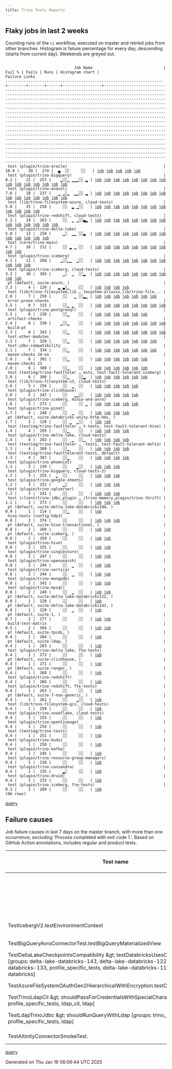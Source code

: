 ```yaml
---
title: Trino Tests Reports
---
```


## Flaky jobs in last 2 weeks

Counting runs of the `ci` workflow, executed on master and retried jobs from other branches.
Histogram is failure percentage for every day, descending (starts from current day).
Weekends are greyed out.
<pre><code>
                              Job Name                               | Fail % | Fails | Runs | Histogram chart |                                                                                                                                                                                                                                                                                                                                                                                                                                                                                                                                                                                                                  Failure Links                                                                                                                                                                                                                                                                                                                                                                                                                                                                                                                                                                                                                   
---------------------------------------------------------------------+--------+-------+------+-----------------+--------------------------------------------------------------------------------------------------------------------------------------------------------------------------------------------------------------------------------------------------------------------------------------------------------------------------------------------------------------------------------------------------------------------------------------------------------------------------------------------------------------------------------------------------------------------------------------------------------------------------------------------------------------------------------------------------------------------------------------------------------------------------------------------------------------------------------------------------------------------------------------------------------------------------------------------------------------------------------------------------------------------------------------------------------------------------------------------------------------------------------------------------------------------------------------------------------------------------------------------------
 test (plugin/trino-oracle)                                          |   10.9 |    30 |  274 |  ▄  ░░     ░░   | <a href="https://github.com/trinodb/trino/actions/runs/12780647738/job/35627299040">job</a> <a href="https://github.com/trinodb/trino/actions/runs/12780647738/job/35627299223">job</a> <a href="https://github.com/trinodb/trino/actions/runs/12780647738/job/35627299413">job</a> <a href="https://github.com/trinodb/trino/actions/runs/12780647738/job/35627299808">job</a> <a href="https://github.com/trinodb/trino/actions/runs/12780647738/job/35627300024">job</a>                                                                                                                                                                                                                                                                                                                                                                                                                                                                                                                                                                                                                                                                                                                                                                                                                                  
 test (plugin/trino-bigquery)                                        |    8.2 |    21 |  257 |    ▁░░▁ ▁▁▁░░ ▂ | <a href="https://github.com/trinodb/trino/actions/runs/12788403269/job/35649695019">job</a> <a href="https://github.com/trinodb/trino/actions/runs/12745930209/job/35520981782">job</a> <a href="https://github.com/trinodb/trino/actions/runs/12748181256/job/35527896209">job</a> <a href="https://github.com/trinodb/trino/actions/runs/12751282970/job/35538072044">job</a> <a href="https://github.com/trinodb/trino/actions/runs/12757941455/job/35559249665">job</a> <a href="https://github.com/trinodb/trino/actions/runs/12757975690/job/35559344068">job</a> <a href="https://github.com/trinodb/trino/actions/runs/12712913802/job/35439658931">job</a> <a href="https://github.com/trinodb/trino/actions/runs/12713539552/job/35441726316">job</a> <a href="https://github.com/trinodb/trino/actions/runs/12713616647/job/35441956435">job</a> <a href="https://github.com/trinodb/trino/actions/runs/12700224999/job/35402502320">job</a> <a href="https://github.com/trinodb/trino/actions/runs/12667317946/job/35300518922">job</a> <a href="https://github.com/trinodb/trino/actions/runs/12674289420/job/35322701340">job</a> <a href="https://github.com/trinodb/trino/actions/runs/12680626662/job/35342825604">job</a> <a href="https://github.com/trinodb/trino/actions/runs/12649560680/job/35246300951">job</a> <a href="https://github.com/trinodb/trino/actions/runs/12661062038/job/35283508098">job</a>  
 test (plugin/trino-exasol)                                          |    7.6 |    18 |  237 |   ▁ ▁░▁  ▁▁░░ ▂ | <a href="https://github.com/trinodb/trino/actions/runs/12764199394/job/35575929883">job</a> <a href="https://github.com/trinodb/trino/actions/runs/12764199394/job/35575929883">job</a> <a href="https://github.com/trinodb/trino/actions/runs/12774817599/job/35609817354">job</a> <a href="https://github.com/trinodb/trino/actions/runs/12757975690/job/35559348452">job</a> <a href="https://github.com/trinodb/trino/actions/runs/12730412347/job/35483340191">job</a> <a href="https://github.com/trinodb/trino/actions/runs/12710542018/job/35431905962">job</a> <a href="https://github.com/trinodb/trino/actions/runs/12712913802/job/35439666200">job</a> <a href="https://github.com/trinodb/trino/actions/runs/12713539552/job/35441732029">job</a> <a href="https://github.com/trinodb/trino/actions/runs/12714836311/job/35445892920">job</a> <a href="https://github.com/trinodb/trino/actions/runs/12715610652/job/35448249294">job</a> <a href="https://github.com/trinodb/trino/actions/runs/12677059871/job/35331628937">job</a> <a href="https://github.com/trinodb/trino/actions/runs/12652133625/job/35254196407">job</a> <a href="https://github.com/trinodb/trino/actions/runs/12661055853/job/35283496659">job</a> <a href="https://github.com/trinodb/trino/actions/runs/12638972177/job/35216385797">job</a> <a href="https://github.com/trinodb/trino/actions/runs/12576602674/job/35052946868">job</a>  
 test (lib/trino-filesystem-azure, cloud-tests)                      |    5.8 |    15 |  258 |     ░░  ▂ ▁░░   | <a href="https://github.com/trinodb/trino/actions/runs/12773489108/job/35605542663">job</a> <a href="https://github.com/trinodb/trino/actions/runs/12746663542/job/35523206039">job</a> <a href="https://github.com/trinodb/trino/actions/runs/12712039783/job/35436788354">job</a> <a href="https://github.com/trinodb/trino/actions/runs/12713539552/job/35441724420">job</a> <a href="https://github.com/trinodb/trino/actions/runs/12663055154/job/35289002053">job</a> <a href="https://github.com/trinodb/trino/actions/runs/12667317946/job/35300517106">job</a> <a href="https://github.com/trinodb/trino/actions/runs/12674680318/job/35323997790">job</a> <a href="https://github.com/trinodb/trino/actions/runs/12675207618/job/35325776711">job</a> <a href="https://github.com/trinodb/trino/actions/runs/12675207618/job/35328764315">job</a> <a href="https://github.com/trinodb/trino/actions/runs/12652133625/job/35254187462">job</a> <a href="https://github.com/trinodb/trino/actions/runs/12661040665/job/35283446747">job</a> <a href="https://github.com/trinodb/trino/actions/runs/12638972177/job/35216379049">job</a>                                                                                                                                                                                                                                                  
 test (plugin/trino-redshift, cloud-tests)                           |    5.3 |    14 |  263 |     ░░  ▁ ▁░░▄▂ | <a href="https://github.com/trinodb/trino/actions/runs/12695664012/job/35388104391">job</a> <a href="https://github.com/trinodb/trino/actions/runs/12673302235/job/35319476828">job</a> <a href="https://github.com/trinodb/trino/actions/runs/12674289420/job/35322726421">job</a> <a href="https://github.com/trinodb/trino/actions/runs/12678598447/job/35336580002">job</a> <a href="https://github.com/trinodb/trino/actions/runs/12649560680/job/35246321240">job</a> <a href="https://github.com/trinodb/trino/actions/runs/12627786329/job/35182951110">job</a> <a href="https://github.com/trinodb/trino/actions/runs/12594222392/job/35101437496">job</a> <a href="https://github.com/trinodb/trino/actions/runs/12594222392/job/35101437496">job</a> <a href="https://github.com/trinodb/trino/actions/runs/12598880110/job/35114726218">job</a> <a href="https://github.com/trinodb/trino/actions/runs/12598880110/job/35114726218">job</a> <a href="https://github.com/trinodb/trino/actions/runs/12576602674/job/35052949223">job</a> <a href="https://github.com/trinodb/trino/actions/runs/12576980367/job/35053869177">job</a> <a href="https://github.com/trinodb/trino/actions/runs/12578044098/job/35056257095">job</a> <a href="https://github.com/trinodb/trino/actions/runs/12578169816/job/35056529885">job</a>                                                                                  
 test (plugin/trino-delta-lake)                                      |    5.0 |    13 |  258 |     ▁░  ▁▁ ░░▃  | <a href="https://github.com/trinodb/trino/actions/runs/12781850763/job/35630466938">job</a> <a href="https://github.com/trinodb/trino/actions/runs/12773489108/job/35605550488">job</a> <a href="https://github.com/trinodb/trino/actions/runs/12732833752/job/35488495582">job</a> <a href="https://github.com/trinodb/trino/actions/runs/12710542018/job/35431903719">job</a> <a href="https://github.com/trinodb/trino/actions/runs/12674680318/job/35324006121">job</a> <a href="https://github.com/trinodb/trino/actions/runs/12678598447/job/35336568832">job</a> <a href="https://github.com/trinodb/trino/actions/runs/12645324877/job/35234310242">job</a> <a href="https://github.com/trinodb/trino/actions/runs/12660909545/job/35283088493">job</a> <a href="https://github.com/trinodb/trino/actions/runs/12660980362/job/35283283153">job</a> <a href="https://github.com/trinodb/trino/actions/runs/12661062038/job/35283510183">job</a> <a href="https://github.com/trinodb/trino/actions/runs/12594679005/job/35102617353">job</a> <a href="https://github.com/trinodb/trino/actions/runs/12598880110/job/35114717388">job</a> <a href="https://github.com/trinodb/trino/actions/runs/12598880110/job/35114717388">job</a>                                                                                                                                                                  
 test (core/trino-main)                                              |    4.7 |    10 |  212 |     ░░ ▂ ▁ ░░   | <a href="https://github.com/trinodb/trino/actions/runs/12779621132/job/35624567446">job</a> <a href="https://github.com/trinodb/trino/actions/runs/12709164548/job/35427668686">job</a> <a href="https://github.com/trinodb/trino/actions/runs/12693727790/job/35382025070">job</a> <a href="https://github.com/trinodb/trino/actions/runs/12693727790/job/35382025070">job</a> <a href="https://github.com/trinodb/trino/actions/runs/12695664012/job/35388086030">job</a> <a href="https://github.com/trinodb/trino/actions/runs/12695717345/job/35388259794">job</a> <a href="https://github.com/trinodb/trino/actions/runs/12675207618/job/35325774568">job</a> <a href="https://github.com/trinodb/trino/actions/runs/12645324877/job/35234307146">job</a> <a href="https://github.com/trinodb/trino/actions/runs/12649560680/job/35246295694">job</a> <a href="https://github.com/trinodb/trino/actions/runs/12661062038/job/35283505953">job</a>                                                                                                                                                                                                                                                                                                                                                                                                                  
 test (plugin/trino-iceberg)                                         |    4.1 |    11 |  268 |    ▁░░▁▁  ▁░░   | <a href="https://github.com/trinodb/trino/actions/runs/12788403269/job/35649700819">job</a> <a href="https://github.com/trinodb/trino/actions/runs/12741327391/job/35507783235">job</a> <a href="https://github.com/trinodb/trino/actions/runs/12745930209/job/35520992621">job</a> <a href="https://github.com/trinodb/trino/actions/runs/12710499522/job/35431774636">job</a> <a href="https://github.com/trinodb/trino/actions/runs/12714409749/job/35444474837">job</a> <a href="https://github.com/trinodb/trino/actions/runs/12717679727/job/35454655341">job</a> <a href="https://github.com/trinodb/trino/actions/runs/12694970074/job/35385993352">job</a> <a href="https://github.com/trinodb/trino/actions/runs/12695664012/job/35388097924">job</a> <a href="https://github.com/trinodb/trino/actions/runs/12674079455/job/35322009567">job</a> <a href="https://github.com/trinodb/trino/actions/runs/12643122788/job/35228647719">job</a> <a href="https://github.com/trinodb/trino/actions/runs/12627786329/job/35182947307">job</a>                                                                                                                                                                                                                                                                                                                                  
 test (plugin/trino-iceberg, cloud-tests)                            |    3.3 |    10 |  303 |     ▁░  ▁  ░░▂  | <a href="https://github.com/trinodb/trino/actions/runs/12786936140/job/35645136288">job</a> <a href="https://github.com/trinodb/trino/actions/runs/12751282970/job/35538084972">job</a> <a href="https://github.com/trinodb/trino/actions/runs/12732833752/job/35488496880">job</a> <a href="https://github.com/trinodb/trino/actions/runs/12713539552/job/35441734613">job</a> <a href="https://github.com/trinodb/trino/actions/runs/12667317946/job/35300527177">job</a> <a href="https://github.com/trinodb/trino/actions/runs/12674680318/job/35324012181">job</a> <a href="https://github.com/trinodb/trino/actions/runs/12645324877/job/35234312725">job</a> <a href="https://github.com/trinodb/trino/actions/runs/12655740307/job/35266816283">job</a> <a href="https://github.com/trinodb/trino/actions/runs/12598880110/job/35114721332">job</a> <a href="https://github.com/trinodb/trino/actions/runs/12598880110/job/35114721332">job</a>                                                                                                                                                                                                                                                                                                                                                                                                                  
 pt (default, suite-azure, )                                         |    3.3 |     4 |  120 |   ▂ ▃░▁    ░░   | <a href="https://github.com/trinodb/trino/actions/runs/12774817599/job/35610324154">job</a> <a href="https://github.com/trinodb/trino/actions/runs/12730412347/job/35483445836">job</a> <a href="https://github.com/trinodb/trino/actions/runs/12713539552/job/35442172820">job</a> <a href="https://github.com/trinodb/trino/actions/runs/12715610652/job/35448628197">job</a>                                                                                                                                                                                                                                                                                                                                                                                                                                                                                                                                                                                                                                                                                                                                                                                                                                                                                                                  
 test (lib/trino-filesystem,lib … lesystem-alluxio,lib/trino-file... |    2.8 |     7 |  250 |     ░░   ▁ ░░▂▁ | <a href="https://github.com/trinodb/trino/actions/runs/12751282970/job/35538055130">job</a> <a href="https://github.com/trinodb/trino/actions/runs/12660091674/job/35280623418">job</a> <a href="https://github.com/trinodb/trino/actions/runs/12661055853/job/35283491291">job</a> <a href="https://github.com/trinodb/trino/actions/runs/12598880110/job/35114708802">job</a> <a href="https://github.com/trinodb/trino/actions/runs/12598880110/job/35114708802">job</a> <a href="https://github.com/trinodb/trino/actions/runs/12576513646/job/35052790924">job</a> <a href="https://github.com/trinodb/trino/actions/runs/12576535688/job/35052810285">job</a>                                                                                                                                                                                                                                                                                                                                                                                                                                                                                                                                                                                                                                                                  
 error-prone-checks                                                  |    2.5 |     8 |  315 |     ░░▁ ▁  ░░   | <a href="https://github.com/trinodb/trino/actions/runs/12743646106/job/35514006261">job</a> <a href="https://github.com/trinodb/trino/actions/runs/12710499522/job/35431709721">job</a> <a href="https://github.com/trinodb/trino/actions/runs/12710542018/job/35431842099">job</a> <a href="https://github.com/trinodb/trino/actions/runs/12710640047/job/35432155176">job</a> <a href="https://github.com/trinodb/trino/actions/runs/12711992689/job/35436574258">job</a> <a href="https://github.com/trinodb/trino/actions/runs/12682202013/job/35347324644">job</a> <a href="https://github.com/trinodb/trino/actions/runs/12673302235/job/35319371050">job</a> <a href="https://github.com/trinodb/trino/actions/runs/12677059871/job/35331558833">job</a>                                                                                                                                                                                                                                                                                                                                                                                                                                                                                                                                                                                  
 test (plugin/trino-postgresql)                                      |    2.5 |     6 |  238 |     ░░▁    ░░   | <a href="https://github.com/trinodb/trino/actions/runs/12779621132/job/35624576661">job</a> <a href="https://github.com/trinodb/trino/actions/runs/12741327391/job/35507785609">job</a> <a href="https://github.com/trinodb/trino/actions/runs/12710499522/job/35431780622">job</a> <a href="https://github.com/trinodb/trino/actions/runs/12710542018/job/35431914203">job</a> <a href="https://github.com/trinodb/trino/actions/runs/12710640047/job/35432217220">job</a> <a href="https://github.com/trinodb/trino/actions/runs/12711992689/job/35436728362">job</a>                                                                                                                                                                                                                                                                                                                                                                                                                                                                                                                                                                                                                                                                                                                                                  
 artifact-checks                                                     |    2.4 |     8 |  330 |    ▁░░▁    ░░   | <a href="https://github.com/trinodb/trino/actions/runs/12743646106/job/35514006669">job</a> <a href="https://github.com/trinodb/trino/actions/runs/12755133901/job/35550505087">job</a> <a href="https://github.com/trinodb/trino/actions/runs/12710499522/job/35431710052">job</a> <a href="https://github.com/trinodb/trino/actions/runs/12710542018/job/35431842422">job</a> <a href="https://github.com/trinodb/trino/actions/runs/12710640047/job/35432152789">job</a> <a href="https://github.com/trinodb/trino/actions/runs/12711992689/job/35436572857">job</a> <a href="https://github.com/trinodb/trino/actions/runs/12682202013/job/35347324959">job</a> <a href="https://github.com/trinodb/trino/actions/runs/12674289420/job/35322629594">job</a>                                                                                                                                                                                                                                                                                                                                                                                                                                                                                                                                                                                  
 build-pt                                                            |    2.3 |     8 |  343 |     ░░▁    ░░   | <a href="https://github.com/trinodb/trino/actions/runs/12743646106/job/35514008268">job</a> <a href="https://github.com/trinodb/trino/actions/runs/12710499522/job/35431710325">job</a> <a href="https://github.com/trinodb/trino/actions/runs/12710542018/job/35431843483">job</a> <a href="https://github.com/trinodb/trino/actions/runs/12710640047/job/35432154400">job</a> <a href="https://github.com/trinodb/trino/actions/runs/12711992689/job/35436576103">job</a> <a href="https://github.com/trinodb/trino/actions/runs/12682202013/job/35347325692">job</a> <a href="https://github.com/trinodb/trino/actions/runs/12678598447/job/35336511579">job</a> <a href="https://github.com/trinodb/trino/actions/runs/12643165242/job/35228718022">job</a>                                                                                                                                                                                                                                                                                                                                                                                                                                                                                                                                                                                  
 test-other-modules                                                  |    2.2 |     7 |  320 |     ░░▁    ░░   | <a href="https://github.com/trinodb/trino/actions/runs/12773489108/job/35605494463">job</a> <a href="https://github.com/trinodb/trino/actions/runs/12743646106/job/35514009126">job</a> <a href="https://github.com/trinodb/trino/actions/runs/12710499522/job/35431711770">job</a> <a href="https://github.com/trinodb/trino/actions/runs/12710542018/job/35431844570">job</a> <a href="https://github.com/trinodb/trino/actions/runs/12710640047/job/35432155724">job</a> <a href="https://github.com/trinodb/trino/actions/runs/12711992689/job/35436575549">job</a> <a href="https://github.com/trinodb/trino/actions/runs/12682202013/job/35347325955">job</a>                                                                                                                                                                                                                                                                                                                                                                                                                                                                                                                                                                                                                                                                  
 test-jdbc-compatibility                                             |    2.1 |     7 |  334 |     ░░▁    ░░   | <a href="https://github.com/trinodb/trino/actions/runs/12743646106/job/35514007916">job</a> <a href="https://github.com/trinodb/trino/actions/runs/12710499522/job/35431711483">job</a> <a href="https://github.com/trinodb/trino/actions/runs/12710542018/job/35431845183">job</a> <a href="https://github.com/trinodb/trino/actions/runs/12710640047/job/35432153723">job</a> <a href="https://github.com/trinodb/trino/actions/runs/12711992689/job/35436575107">job</a> <a href="https://github.com/trinodb/trino/actions/runs/12682202013/job/35347325406">job</a> <a href="https://github.com/trinodb/trino/actions/runs/12678598447/job/35336513920">job</a>                                                                                                                                                                                                                                                                                                                                                                                                                                                                                                                                                                                                                                                                  
 maven-checks 24-ea                                                  |    2.0 |     6 |  302 |     ░░▁    ░░   | <a href="https://github.com/trinodb/trino/actions/runs/12743646106/job/35514007621">job</a> <a href="https://github.com/trinodb/trino/actions/runs/12710499522/job/35431709424">job</a> <a href="https://github.com/trinodb/trino/actions/runs/12710542018/job/35431843153">job</a> <a href="https://github.com/trinodb/trino/actions/runs/12710640047/job/35432153447">job</a> <a href="https://github.com/trinodb/trino/actions/runs/12711992689/job/35436573249">job</a> <a href="https://github.com/trinodb/trino/actions/runs/12682202013/job/35347325550">job</a>                                                                                                                                                                                                                                                                                                                                                                                                                                                                                                                                                                                                                                                                                                                                                  
 maven-checks 23                                                     |    2.0 |     6 |  300 |     ░░▁    ░░   | <a href="https://github.com/trinodb/trino/actions/runs/12743646106/job/35514006991">job</a> <a href="https://github.com/trinodb/trino/actions/runs/12710499522/job/35431709096">job</a> <a href="https://github.com/trinodb/trino/actions/runs/12710542018/job/35431842843">job</a> <a href="https://github.com/trinodb/trino/actions/runs/12710640047/job/35432153166">job</a> <a href="https://github.com/trinodb/trino/actions/runs/12711992689/job/35436572424">job</a> <a href="https://github.com/trinodb/trino/actions/runs/12682202013/job/35347325248">job</a>                                                                                                                                                                                                                                                                                                                                                                                                                                                                                                                                                                                                                                                                                                                                                  
 test (testing/trino-faulttoler … ests, test-fault-tolerant-iceberg) |    2.0 |     6 |  300 |     ░░▁    ░░▂  | <a href="https://github.com/trinodb/trino/actions/runs/12710499522/job/35431786381">job</a> <a href="https://github.com/trinodb/trino/actions/runs/12710542018/job/35431919089">job</a> <a href="https://github.com/trinodb/trino/actions/runs/12710640047/job/35432222463">job</a> <a href="https://github.com/trinodb/trino/actions/runs/12711992689/job/35436738106">job</a> <a href="https://github.com/trinodb/trino/actions/runs/12598880110/job/35114729352">job</a> <a href="https://github.com/trinodb/trino/actions/runs/12598880110/job/35114729352">job</a>                                                                                                                                                                                                                                                                                                                                                                                                                                                                                                                                                                                                                                                                                                                                                  
 test (lib/trino-filesystem-s3, cloud-tests)                         |    2.0 |     5 |  256 |     ░░  ▁  ░░   | <a href="https://github.com/trinodb/trino/actions/runs/12710640047/job/35432199914">job</a> <a href="https://github.com/trinodb/trino/actions/runs/12675894760/job/35327959338">job</a> <a href="https://github.com/trinodb/trino/actions/runs/12675894760/job/35327959338">job</a> <a href="https://github.com/trinodb/trino/actions/runs/12660909545/job/35283086616">job</a> <a href="https://github.com/trinodb/trino/actions/runs/12660980362/job/35283280311">job</a>                                                                                                                                                                                                                                                                                                                                                                                                                                                                                                                                                                                                                                                                                                                                                                                                                                  
 test (plugin/trino-clickhouse)                                      |    2.0 |     5 |  247 |     ░░   ▁▁░░   | <a href="https://github.com/trinodb/trino/actions/runs/12700622455/job/35403689674">job</a> <a href="https://github.com/trinodb/trino/actions/runs/12695717345/job/35388264826">job</a> <a href="https://github.com/trinodb/trino/actions/runs/12653689759/job/35259790965">job</a> <a href="https://github.com/trinodb/trino/actions/runs/12661040665/job/35283448656">job</a> <a href="https://github.com/trinodb/trino/actions/runs/12638972177/job/35216382842">job</a>                                                                                                                                                                                                                                                                                                                                                                                                                                                                                                                                                                                                                                                                                                                                                                                                                                  
 test (plugin/trino-iceberg, minio-and-avro)                         |    1.8 |     5 |  273 |     ░░     ░░ ▁ | <a href="https://github.com/trinodb/trino/actions/runs/12751282970/job/35538086198">job</a> <a href="https://github.com/trinodb/trino/actions/runs/12667317946/job/35300527904">job</a> <a href="https://github.com/trinodb/trino/actions/runs/12661062038/job/35283513533">job</a> <a href="https://github.com/trinodb/trino/actions/runs/12576535688/job/35052814675">job</a> <a href="https://github.com/trinodb/trino/actions/runs/12584240729/job/35073674952">job</a>                                                                                                                                                                                                                                                                                                                                                                                                                                                                                                                                                                                                                                                                                                                                                                                                                                  
 test (plugin/trino-pinot)                                           |    1.7 |     4 |  240 |     ░░  ▁  ░░   | <a href="https://github.com/trinodb/trino/actions/runs/12780823640/job/35627781602">job</a> <a href="https://github.com/trinodb/trino/actions/runs/12712039783/job/35436811603">job</a> <a href="https://github.com/trinodb/trino/actions/runs/12674680318/job/35324018809">job</a> <a href="https://github.com/trinodb/trino/actions/runs/12675279665/job/35326020074">job</a>                                                                                                                                                                                                                                                                                                                                                                                                                                                                                                                                                                                                                                                                                                                                                                                                                                                                                                                  
 pt (default, suite-databricks-unity-http-hms, )                     |    1.7 |     2 |  120 |     ░░ ▁  ▁░░   | <a href="https://github.com/trinodb/trino/actions/runs/12694970074/job/35386445498">job</a> <a href="https://github.com/trinodb/trino/actions/runs/12627786329/job/35183182978">job</a>                                                                                                                                                                                                                                                                                                                                                                                                                                                                                                                                                                                                                                                                                                                                                                                                                                                                                                                                                                                                                                                                                  
 test (testing/trino-faulttoler … t-tests, test-fault-tolerant-hive) |    1.4 |     4 |  295 |     ░░▁    ░░   | <a href="https://github.com/trinodb/trino/actions/runs/12710499522/job/35431786010">job</a> <a href="https://github.com/trinodb/trino/actions/runs/12710542018/job/35431918724">job</a> <a href="https://github.com/trinodb/trino/actions/runs/12710640047/job/35432222105">job</a> <a href="https://github.com/trinodb/trino/actions/runs/12711992689/job/35436737590">job</a>                                                                                                                                                                                                                                                                                                                                                                                                                                                                                                                                                                                                                                                                                                                                                                                                                                                                                                                  
 test (plugin/trino-delta-lake, cloud-tests)                         |    1.4 |     4 |  283 |     ░░  ▁  ░░▁  | <a href="https://github.com/trinodb/trino/actions/runs/12675207618/job/35325783765">job</a> <a href="https://github.com/trinodb/trino/actions/runs/12678598447/job/35336569359">job</a> <a href="https://github.com/trinodb/trino/actions/runs/12660909545/job/35283089164">job</a> <a href="https://github.com/trinodb/trino/actions/runs/12593752949/job/35100256686">job</a>                                                                                                                                                                                                                                                                                                                                                                                                                                                                                                                                                                                                                                                                                                                                                                                                                                                                                                                  
 test (testing/trino-faulttoler … -tests, test-fault-tolerant-delta) |    1.3 |     4 |  309 |     ░░▁    ░░   | <a href="https://github.com/trinodb/trino/actions/runs/12710499522/job/35431785584">job</a> <a href="https://github.com/trinodb/trino/actions/runs/12710542018/job/35431918378">job</a> <a href="https://github.com/trinodb/trino/actions/runs/12710640047/job/35432221696">job</a> <a href="https://github.com/trinodb/trino/actions/runs/12711992689/job/35436737081">job</a>                                                                                                                                                                                                                                                                                                                                                                                                                                                                                                                                                                                                                                                                                                                                                                                                                                                                                                                  
 test (testing/trino-faulttolerant-tests, default)                   |    1.3 |     4 |  307 |     ░░▁    ░░   | <a href="https://github.com/trinodb/trino/actions/runs/12710499522/job/35431785206">job</a> <a href="https://github.com/trinodb/trino/actions/runs/12710542018/job/35431918001">job</a> <a href="https://github.com/trinodb/trino/actions/runs/12710640047/job/35432221272">job</a> <a href="https://github.com/trinodb/trino/actions/runs/12711992689/job/35436736592">job</a>                                                                                                                                                                                                                                                                                                                                                                                                                                                                                                                                                                                                                                                                                                                                                                                                                                                                                                                  
 test (plugin/trino-phoenix5)                                        |    1.3 |     3 |  239 |     ░░    ▁░░   | <a href="https://github.com/trinodb/trino/actions/runs/12714836311/job/35450408324">job</a> <a href="https://github.com/trinodb/trino/actions/runs/12678598447/job/35336578166">job</a> <a href="https://github.com/trinodb/trino/actions/runs/12627786329/job/35182950128">job</a>                                                                                                                                                                                                                                                                                                                                                                                                                                                                                                                                                                                                                                                                                                                                                                                                                                                                                                                                                                                                  
 test (plugin/trino-bigquery, cloud-tests-2)                         |    1.2 |     3 |  255 |  ▁  ░░     ░░   | <a href="https://github.com/trinodb/trino/actions/runs/12783729680/job/35635408226">job</a> <a href="https://github.com/trinodb/trino/actions/runs/12783729680/job/35635408226">job</a> <a href="https://github.com/trinodb/trino/actions/runs/12683989341/job/35351983452">job</a>                                                                                                                                                                                                                                                                                                                                                                                                                                                                                                                                                                                                                                                                                                                                                                                                                                                                                                                                                                                                  
 test (plugin/trino-google-sheets)                                   |    1.2 |     3 |  252 |     ▁░     ░░   | <a href="https://github.com/trinodb/trino/actions/runs/12732833752/job/35488496430">job</a> <a href="https://github.com/trinodb/trino/actions/runs/12666184047/job/35297125590">job</a> <a href="https://github.com/trinodb/trino/actions/runs/12661062038/job/35283511905">job</a>                                                                                                                                                                                                                                                                                                                                                                                                                                                                                                                                                                                                                                                                                                                                                                                                                                                                                                                                                                                                  
 test (plugin/trino-sqlserver)                                       |    1.2 |     3 |  241 |     ░░     ░░   | <a href="https://github.com/trinodb/trino/actions/runs/12695717345/job/35388280224">job</a> <a href="https://github.com/trinodb/trino/actions/runs/12674289420/job/35322729515">job</a> <a href="https://github.com/trinodb/trino/actions/runs/12645387153/job/35234472874">job</a>                                                                                                                                                                                                                                                                                                                                                                                                                                                                                                                                                                                                                                                                                                                                                                                                                                                                                                                                                                                                  
 test (client/trino-jdbc,plugin … /trino-memory,plugin/trino-thrift) |    1.1 |     3 |  273 |     ░░     ░░   | <a href="https://github.com/trinodb/trino/actions/runs/12747295154/job/35525135867">job</a> <a href="https://github.com/trinodb/trino/actions/runs/12661055853/job/35283490959">job</a> <a href="https://github.com/trinodb/trino/actions/runs/12576602674/job/35052943851">job</a>                                                                                                                                                                                                                                                                                                                                                                                                                                                                                                                                                                                                                                                                                                                                                                                                                                                                                                                                                                                                  
 pt (default, suite-delta-lake-databricks104, )                      |    0.9 |     1 |  114 |     ░░▁    ░░   | <a href="https://github.com/trinodb/trino/actions/runs/12703068476/job/35410525808">job</a>                                                                                                                                                                                                                                                                                                                                                                                                                                                                                                                                                                                                                                                                                                                                                                                                                                                                                                                                                                                                                                                                                                                                                                  
 hive-tests (config-hdp3)                                            |    0.8 |     3 |  374 |     ░░     ░░   | <a href="https://github.com/trinodb/trino/actions/runs/12743646106/job/35514008841">job</a> <a href="https://github.com/trinodb/trino/actions/runs/12682202013/job/35347325109">job</a> <a href="https://github.com/trinodb/trino/actions/runs/12673302235/job/35319372124">job</a>                                                                                                                                                                                                                                                                                                                                                                                                                                                                                                                                                                                                                                                                                                                                                                                                                                                                                                                                                                                                  
 pt (default, suite-hive-transactional, )                            |    0.8 |     2 |  260 |     ░░     ░░   | <a href="https://github.com/trinodb/trino/actions/runs/12712039783/job/35437342806">job</a> <a href="https://github.com/trinodb/trino/actions/runs/12675279665/job/35326508620">job</a>                                                                                                                                                                                                                                                                                                                                                                                                                                                                                                                                                                                                                                                                                                                                                                                                                                                                                                                                                                                                                                                                                  
 pt (default, suite-iceberg, )                                       |    0.8 |     2 |  259 |     ░░     ░░   | <a href="https://github.com/trinodb/trino/actions/runs/12779621132/job/35624905055">job</a> <a href="https://github.com/trinodb/trino/actions/runs/12630188213/job/35189914899">job</a>                                                                                                                                                                                                                                                                                                                                                                                                                                                                                                                                                                                                                                                                                                                                                                                                                                                                                                                                                                                                                                                                                  
 test (plugin/trino-hive)                                            |    0.8 |     2 |  255 |     ░░     ░░   | <a href="https://github.com/trinodb/trino/actions/runs/12779621132/job/35624572819">job</a> <a href="https://github.com/trinodb/trino/actions/runs/12576513646/job/35052794597">job</a>                                                                                                                                                                                                                                                                                                                                                                                                                                                                                                                                                                                                                                                                                                                                                                                                                                                                                                                                                                                                                                                                                  
 test (plugin/trino-singlestore)                                     |    0.8 |     2 |  247 |     ░░     ░░   | <a href="https://github.com/trinodb/trino/actions/runs/12757975690/job/35559355528">job</a> <a href="https://github.com/trinodb/trino/actions/runs/12678598447/job/35336580864">job</a>                                                                                                                                                                                                                                                                                                                                                                                                                                                                                                                                                                                                                                                                                                                                                                                                                                                                                                                                                                                                                                                                                  
 test (plugin/trino-opensearch)                                      |    0.8 |     2 |  244 |     ░░  ▁  ░░   | <a href="https://github.com/trinodb/trino/actions/runs/12675279665/job/35326018856">job</a> <a href="https://github.com/trinodb/trino/actions/runs/12678598447/job/35336577428">job</a>                                                                                                                                                                                                                                                                                                                                                                                                                                                                                                                                                                                                                                                                                                                                                                                                                                                                                                                                                                                                                                                                                  
 test (plugin/trino-vertica)                                         |    0.8 |     2 |  244 |     ░░  ▁  ░░   | <a href="https://github.com/trinodb/trino/actions/runs/12674289420/job/35322730076">job</a> <a href="https://github.com/trinodb/trino/actions/runs/12675207618/job/35325801353">job</a>                                                                                                                                                                                                                                                                                                                                                                                                                                                                                                                                                                                                                                                                                                                                                                                                                                                                                                                                                                                                                                                                                  
 test (plugin/trino-mongodb)                                         |    0.8 |     2 |  242 |     ░░     ░░   | <a href="https://github.com/trinodb/trino/actions/runs/12774267218/job/35608049502">job</a> <a href="https://github.com/trinodb/trino/actions/runs/12674289420/job/35322720943">job</a>                                                                                                                                                                                                                                                                                                                                                                                                                                                                                                                                                                                                                                                                                                                                                                                                                                                                                                                                                                                                                                                                                  
 test (plugin/trino-mysql)                                           |    0.8 |     2 |  240 |     ░░  ▁  ░░   | <a href="https://github.com/trinodb/trino/actions/runs/12674079455/job/35322014110">job</a> <a href="https://github.com/trinodb/trino/actions/runs/12678598447/job/35336576645">job</a>                                                                                                                                                                                                                                                                                                                                                                                                                                                                                                                                                                                                                                                                                                                                                                                                                                                                                                                                                                                                                                                                                  
 pt (default, suite-delta-lake-databricks122, )                      |    0.8 |     1 |  120 |     ░░     ░░   | <a href="https://github.com/trinodb/trino/actions/runs/12703068476/job/35410526494">job</a>                                                                                                                                                                                                                                                                                                                                                                                                                                                                                                                                                                                                                                                                                                                                                                                                                                                                                                                                                                                                                                                                                                                                                                  
 pt (default, suite-delta-lake-databricks143, )                      |    0.8 |     1 |  120 |     ░░  ▁  ░░   | <a href="https://github.com/trinodb/trino/actions/runs/12674289420/job/35323391914">job</a>                                                                                                                                                                                                                                                                                                                                                                                                                                                                                                                                                                                                                                                                                                                                                                                                                                                                                                                                                                                                                                                                                                                                                                  
 pt (default, suite-1, )                                             |    0.7 |     2 |  277 |     ░░     ░░   | <a href="https://github.com/trinodb/trino/actions/runs/12783729680/job/35635744054">job</a> <a href="https://github.com/trinodb/trino/actions/runs/12783729680/job/35635744054">job</a>                                                                                                                                                                                                                                                                                                                                                                                                                                                                                                                                                                                                                                                                                                                                                                                                                                                                                                                                                                                                                                                                                  
 build-test-matrix                                                   |    0.5 |     2 |  394 |     ░░     ░░   | <a href="https://github.com/trinodb/trino/actions/runs/12743646106/job/35514008555">job</a> <a href="https://github.com/trinodb/trino/actions/runs/12682202013/job/35347325835">job</a>                                                                                                                                                                                                                                                                                                                                                                                                                                                                                                                                                                                                                                                                                                                                                                                                                                                                                                                                                                                                                                                                                  
 pt (default, suite-tpcds, )                                         |    0.4 |     1 |  284 |     ░░     ░░   | <a href="https://github.com/trinodb/trino/actions/runs/12674289420/job/35323395691">job</a>                                                                                                                                                                                                                                                                                                                                                                                                                                                                                                                                                                                                                                                                                                                                                                                                                                                                                                                                                                                                                                                                                                                                                                  
 pt (default, suite-ldap, )                                          |    0.4 |     1 |  283 |     ░░     ░░   | <a href="https://github.com/trinodb/trino/actions/runs/12757422839/job/35558076995">job</a>                                                                                                                                                                                                                                                                                                                                                                                                                                                                                                                                                                                                                                                                                                                                                                                                                                                                                                                                                                                                                                                                                                                                                                  
 test (plugin/trino-delta-lake, fte-tests)                           |    0.4 |     1 |  273 |     ░░     ░░   | <a href="https://github.com/trinodb/trino/actions/runs/12675279665/job/35326010249">job</a>                                                                                                                                                                                                                                                                                                                                                                                                                                                                                                                                                                                                                                                                                                                                                                                                                                                                                                                                                                                                                                                                                                                                                                  
 pt (default, suite-clickhouse, )                                    |    0.4 |     1 |  271 |     ░░     ░░   | <a href="https://github.com/trinodb/trino/actions/runs/12748181256/job/35528446574">job</a>                                                                                                                                                                                                                                                                                                                                                                                                                                                                                                                                                                                                                                                                                                                                                                                                                                                                                                                                                                                                                                                                                                                                                                  
 pt (default, suite-ranger, )                                        |    0.4 |     1 |  268 |     ░░     ░░   | <a href="https://github.com/trinodb/trino/actions/runs/12660980362/job/35283550800">job</a>                                                                                                                                                                                                                                                                                                                                                                                                                                                                                                                                                                                                                                                                                                                                                                                                                                                                                                                                                                                                                                                                                                                                                                  
 test (plugin/trino-redshift)                                        |    0.4 |     1 |  266 |     ░░     ░░   | <a href="https://github.com/trinodb/trino/actions/runs/12675279665/job/35326021244">job</a>                                                                                                                                                                                                                                                                                                                                                                                                                                                                                                                                                                                                                                                                                                                                                                                                                                                                                                                                                                                                                                                                                                                                                                  
 test (plugin/trino-redshift, fte-tests)                             |    0.4 |     1 |  263 |     ░░     ░░   | <a href="https://github.com/trinodb/trino/actions/runs/12674680318/job/35324021311">job</a>                                                                                                                                                                                                                                                                                                                                                                                                                                                                                                                                                                                                                                                                                                                                                                                                                                                                                                                                                                                                                                                                                                                                                                  
 pt (default, suite-7-non-generic, )                                 |    0.4 |     1 |  261 |     ░░    ▁░░   | <a href="https://github.com/trinodb/trino/actions/runs/12630188213/job/35189903948">job</a>                                                                                                                                                                                                                                                                                                                                                                                                                                                                                                                                                                                                                                                                                                                                                                                                                                                                                                                                                                                                                                                                                                                                                                  
 test (lib/trino-filesystem-gcs, cloud-tests)                        |    0.4 |     1 |  259 |     ░░     ░░   | <a href="https://github.com/trinodb/trino/actions/runs/12649560680/job/35246297051">job</a>                                                                                                                                                                                                                                                                                                                                                                                                                                                                                                                                                                                                                                                                                                                                                                                                                                                                                                                                                                                                                                                                                                                                                                  
 test (plugin/trino-snowflake, cloud-tests)                          |    0.4 |     1 |  255 |     ░░     ░░   | <a href="https://github.com/trinodb/trino/actions/runs/12674680318/job/35324023205">job</a>                                                                                                                                                                                                                                                                                                                                                                                                                                                                                                                                                                                                                                                                                                                                                                                                                                                                                                                                                                                                                                                                                                                                                                  
 test (plugin/trino-openlineage)                                     |    0.4 |     1 |  254 |     ░░     ░░   | <a href="https://github.com/trinodb/trino/actions/runs/12678598447/job/35336577047">job</a>                                                                                                                                                                                                                                                                                                                                                                                                                                                                                                                                                                                                                                                                                                                                                                                                                                                                                                                                                                                                                                                                                                                                                                  
 test (testing/trino-tests)                                          |    0.4 |     1 |  251 |     ░░     ░░   | <a href="https://github.com/trinodb/trino/actions/runs/12695717345/job/35388282167">job</a>                                                                                                                                                                                                                                                                                                                                                                                                                                                                                                                                                                                                                                                                                                                                                                                                                                                                                                                                                                                                                                                                                                                                                                  
 test (plugin/trino-kudu)                                            |    0.4 |     1 |  250 |     ░░     ░░   | <a href="https://github.com/trinodb/trino/actions/runs/12674289420/job/35322719758">job</a>                                                                                                                                                                                                                                                                                                                                                                                                                                                                                                                                                                                                                                                                                                                                                                                                                                                                                                                                                                                                                                                                                                                                                                  
 test (plugin/trino-kafka)                                           |    0.4 |     1 |  245 |     ░░     ░░   | <a href="https://github.com/trinodb/trino/actions/runs/12674079455/job/35322011984">job</a>                                                                                                                                                                                                                                                                                                                                                                                                                                                                                                                                                                                                                                                                                                                                                                                                                                                                                                                                                                                                                                                                                                                                                                  
 test (plugin/trino-resource-group-managers)                         |    0.4 |     1 |  238 |     ░░     ░░   | <a href="https://github.com/trinodb/trino/actions/runs/12673302235/job/35319477889">job</a>                                                                                                                                                                                                                                                                                                                                                                                                                                                                                                                                                                                                                                                                                                                                                                                                                                                                                                                                                                                                                                                                                                                                                                  
 test (plugin/trino-cassandra)                                       |    0.4 |     1 |  235 |     ▂░     ░░   | <a href="https://github.com/trinodb/trino/actions/runs/12730412347/job/35483339167">job</a>                                                                                                                                                                                                                                                                                                                                                                                                                                                                                                                                                                                                                                                                                                                                                                                                                                                                                                                                                                                                                                                                                                                                                                  
 test (plugin/trino-druid)                                           |    0.4 |     1 |  232 |     ░░     ░░   | <a href="https://github.com/trinodb/trino/actions/runs/12675207618/job/35325784969">job</a>                                                                                                                                                                                                                                                                                                                                                                                                                                                                                                                                                                                                                                                                                                                                                                                                                                                                                                                                                                                                                                                                                                                                                                  
 test (plugin/trino-iceberg, fte-tests)                              |    0.3 |     1 |  289 |     ░░     ░░   | <a href="https://github.com/trinodb/trino/actions/runs/12675279665/job/35326015179">job</a>                                                                                                                                                                                                                                                                                                                                                                                                                                                                                                                                                                                                                                                                                                                                                                                                                                                                                                                                                                                                                                                                                                                                                                  
(66 rows)
</code></pre>
[query](https://github.com/trinodb/reports/blob/aab2fa30c2a283d133a7ea191738b5ef531b5cf0/sql/tests/jobs.sql)

## Failure causes

Job failure causes in last 7 days on the master branch, with more than one occurrence,
excluding 'Process completed with exit code 1.'.
Based on GitHub Action annotations, includes regular and product tests.

| Test name                                                                                                                                                                                                                                             | Message                                                                                                                 | Test failures | Run failures | % of runs | First seen at           | Last seen at            | Failure Links                                                                                                                                                                                                                                                                                                                                                                                                    |
| ----------------------------------------------------------------------------------------------------------------------------------------------------------------------------------------------------------------------------------------------------- | ----------------------------------------------------------------------------------------------------------------------- | -------------:| ------------:| ---------:| ----------------------- | ----------------------- | ---------------------------------------------------------------------------------------------------------------------------------------------------------------------------------------------------------------------------------------------------------------------------------------------------------------------------------------------------------------------------------------------------------------- |
|                                                                                                                                                                                                                                                       | Canceling since a higher priority waiting request for 'workflow=ci,\&lt;br/\&gt;                                              |           128 |            5 |       0.7 | 2025-01-14 21:35:25.000 | 2025-01-15 19:22:10.000 | <a href="https://github.com/trinodb/trino/actions/runs/12776766693/job/35616118379">job</a> <a href="https://github.com/trinodb/trino/actions/runs/12776766693/job/35616118777">job</a> <a href="https://github.com/trinodb/trino/actions/runs/12776766693/job/35616119105">job</a> <a href="https://github.com/trinodb/trino/actions/runs/12776766693/job/35616119387">job</a> <a href="https://github.com/trinodb/trino/actions/runs/12776766693/job/35616119920">job</a>  |
|                                                                                                                                                                                                                                                       | The operation was canceled.                                                                                             |            99 |           15 |       2.2 | 2025-01-09 18:56:49.000 | 2025-01-15 19:22:10.000 | <a href="https://github.com/trinodb/trino/actions/runs/12695717345/job/35388282167">job</a> <a href="https://github.com/trinodb/trino/actions/runs/12710542018/job/35431905962">job</a> <a href="https://github.com/trinodb/trino/actions/runs/12712913802/job/35439666200">job</a> <a href="https://github.com/trinodb/trino/actions/runs/12713539552/job/35441732029">job</a> <a href="https://github.com/trinodb/trino/actions/runs/12714836311/job/35445892920">job</a>  |
| TestIcebergV2.testEnvironmentContext                                                                                                                                                                                                                  | Expecting map:\&lt;br/\&gt;                                                                                                   |             7 |            7 |       1.0 | 2025-01-09 17:32:19.000 | 2025-01-15 12:54:48.000 | <a href="https://github.com/trinodb/trino/actions/runs/12694970074/job/35385993352">job</a> <a href="https://github.com/trinodb/trino/actions/runs/12695664012/job/35388097924">job</a> <a href="https://github.com/trinodb/trino/actions/runs/12710499522/job/35431774636">job</a> <a href="https://github.com/trinodb/trino/actions/runs/12714409749/job/35444474837">job</a> <a href="https://github.com/trinodb/trino/actions/runs/12717679727/job/35454655341">job</a>  |
| TestBigQueryAvroConnectorTest.testBigQueryMaterializedView                                                                                                                                                                                            | No valid spans, queries were executing concurrently                                                                     |             2 |            2 |       0.3 | 2025-01-10 17:05:47.000 | 2025-01-13 23:38:05.000 | <a href="https://github.com/trinodb/trino/actions/runs/12713616647/job/35441956435">job</a> <a href="https://github.com/trinodb/trino/actions/runs/12757941455/job/35559249665">job</a>                                                                                                                                                                                                                                                  |
| TestDeltaLakeCheckpointsCompatibility \&gt; testDatabricksUsesCheckpointInterval \[groups: delta-lake-databricks-143, delta-lake-databricks-122, delta-lake-databricks-133, profile\_specific\_tests, delta-lake-databricks-113, delta-lake-databricks\] | test context not set for current thread                                                                                 |             2 |            1 |       0.1 | 2025-01-10 04:24:16.000 | 2025-01-10 04:37:58.000 | <a href="https://github.com/trinodb/trino/actions/runs/12703068476/job/35410525808">job</a> <a href="https://github.com/trinodb/trino/actions/runs/12703068476/job/35410526494">job</a>                                                                                                                                                                                                                                                  |
| TestAzureFileSystemOAuthGen2HierarchicalWithEncryption.testCreateExclusiveIsAtomic                                                                                                                                                                    | java.util.concurrent.TimeoutException\&lt;br/\&gt;                                                                            |             2 |            2 |       0.3 | 2025-01-10 15:22:27.000 | 2025-01-10 16:52:33.000 | <a href="https://github.com/trinodb/trino/actions/runs/12712039783/job/35436788354">job</a> <a href="https://github.com/trinodb/trino/actions/runs/12713539552/job/35441724420">job</a>                                                                                                                                                                                                                                                  |
| TestTrinoLdapCli \&gt; shouldPassForCredentialsWithSpecialCharacters \[groups: profile\_specific\_tests, ldap\_cli, ldap\]                                                                                                                               | Expecting ArrayList:\&lt;br/\&gt;                                                                                             |             2 |            1 |       0.1 | 2025-01-13 23:27:42.000 | 2025-01-13 23:27:42.000 | <a href="https://github.com/trinodb/trino/actions/runs/12757422839/job/35558076995">job</a> <a href="https://github.com/trinodb/trino/actions/runs/12757422839/job/35558076995">job</a>                                                                                                                                                                                                                                                  |
| TestLdapTrinoJdbc \&gt; shouldRunQueryWithLdap \[groups: trino\_jdbc, profile\_specific\_tests, ldap\]                                                                                                                                                   | Method io.trino.tests.product.jdbc.TestLdapTrinoJdbc.shouldRunQueryWithLdap\(\) didn't finish within the time-out 30000 |             2 |            1 |       0.1 | 2025-01-13 23:27:42.000 | 2025-01-13 23:27:42.000 | <a href="https://github.com/trinodb/trino/actions/runs/12757422839/job/35558076995">job</a> <a href="https://github.com/trinodb/trino/actions/runs/12757422839/job/35558076995">job</a>                                                                                                                                                                                                                                                  |
| TestAltinityConnectorSmokeTest.                                                                                                                                                                                                                       | The target server failed to respond                                                                                     |             2 |            2 |       0.3 | 2025-01-09 18:04:25.000 | 2025-01-10 00:16:01.000 | <a href="https://github.com/trinodb/trino/actions/runs/12695717345/job/35388264826">job</a> <a href="https://github.com/trinodb/trino/actions/runs/12700622455/job/35403689674">job</a>                                                                                                                                                                                                                                                  |

[query](https://github.com/trinodb/reports/blob/aab2fa30c2a283d133a7ea191738b5ef531b5cf0/sql/tests/annotations.sql)

Generated on Thu Jan 16 06:06:44 UTC 2025
